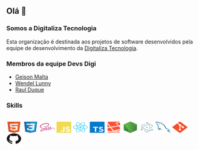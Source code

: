 ## Olá 👋

### Somos a Digitaliza Tecnologia
Esta organização é destinada aos projetos de software desenvolvidos pela equipe de desenvolvimento da [Digitaliza Tecnologia](https://github.com/digitaliza).

### Membros da equipe Devs Digi

- [Geison Malta](https://github.com/geisonmalta)
- [Wendel Lunny](https://github.com/wendellunny)
- [Raul Duque](https://github.com/RaulDuque)
  
### Skills

<div style="display: inline_block; margin: 1rem 0;"><br/>
    <img alt="HTML" width="40" height="30" align="center" src="https://raw.githubusercontent.com/devicons/devicon/master/icons/html5/html5-original.svg">
    <img alt="CSS3" width="40" height="30" align="center" src="https://raw.githubusercontent.com/devicons/devicon/master/icons/css3/css3-original.svg">
    <img alt="Sass" width="40" height="30" align="center" src="https://raw.githubusercontent.com/devicons/devicon/master/icons/sass/sass-original.svg">
    <img alt="JavaScript" width="40" height="30" align="center" src="https://raw.githubusercontent.com/devicons/devicon/master/icons/javascript/javascript-plain.svg">
    <img alt="React JS" width="40" height="30" align="center" src="https://raw.githubusercontent.com/devicons/devicon/master/icons/react/react-original.svg">
    <img alt="TypeScript" width="40" height="30" align="center" src="https://raw.githubusercontent.com/devicons/devicon/master/icons/typescript/typescript-plain.svg">
    <img alt="Laravel" width="40" height="30" align="center" src="https://raw.githubusercontent.com/devicons/devicon/master/icons/laravel/laravel-plain-wordmark.svg">
    <img alt="Node JS" width="40" height="30" align="center" src="https://raw.githubusercontent.com/devicons/devicon/master/icons/nodejs/nodejs-original.svg">
    <img alt="Electron" width="40" height="30" align="center" src="https://raw.githubusercontent.com/devicons/devicon/master/icons/electron/electron-original.svg">
    <img alt="MySQL" width="40" height="30" align="center" src="https://raw.githubusercontent.com/devicons/devicon/master/icons/mysql/mysql-original.svg">
    <img alt="git" width="40" height="30" align="center" src="https://raw.githubusercontent.com/devicons/devicon/master/icons/git/git-original.svg">
    <img alt="gitHub" width="40" height="30" align="center" src="https://raw.githubusercontent.com/devicons/devicon/master/icons/github/github-original.svg">
</div>
